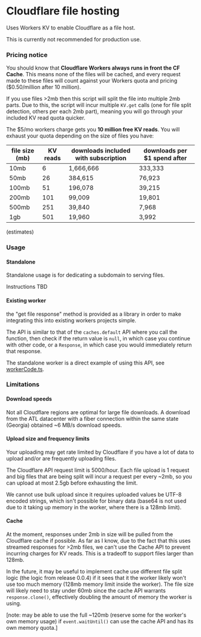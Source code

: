 # Cloudflare file hosting 

Uses Workers KV to enable Cloudflare as a file host. 

This is currently not recommended for production use.

### Pricing notice

You should know that **Cloudflare Workers always runs in front the CF Cache**. This means none of the files will be cached, and every request made to these files will count against your Workers quota and pricing ($0.50/million after 10 million).

If you use files >2mb then this script will split the file into multiple 2mb parts. Due to this, the script will incur multiple `KV.get` calls (one for file split detection, others per each 2mb part), meaning you will go through your included KV read quota quicker. 

The $5/mo workers charge gets you **10 million free KV reads**. You will exhaust your quota depending on the size of files you have:

|file size (mb)|KV reads|downloads included with subscription|downloads per $1 spend after| 
|---|---|---|---|
|10mb|6|1,666,666|333,333|
|50mb|26|384,615|76,923|
|100mb|51|196,078|39,215|
|200mb|101|99,009|19,801|
|500mb|251|39,840|7,968|
|1gb|501|19,960|3,992|

(estimates)

### Usage

#### Standalone

Standalone usage is for dedicating a subdomain to serving files.

Instructions TBD

#### Existing worker

the "get file response" method is provided as a library in order to make integrating this into existing workers projects simple.

The API is similar to that of the `caches.default` API where you call the function, then check if the return value is `null`, in which case you continue with other code, or a `Response`, in which case you would immediately return that response. 

The standalone worker is a direct example of using this API, see [workerCode.ts](worker/workerCode.ts).

### Limitations

#### Download speeds

Not all Cloudflare regions are optimal for large file downloads. A download from the ATL datacenter with a fiber connection within the same state (Georgia) obtained ~6 MB/s download speeds. 



#### Upload size and frequency limits

Your uploading may get rate limited by Cloudflare if you have a lot of data to upload and/or are frequently uploading files. 

The Cloudflare API request limit is 5000/hour. Each file upload is 1 request and big files that are being split will incur a request per every ~2mb, so you can upload at most 2.5gb before exhausting the limit.

We cannot use bulk upload since it requires uploaded values be UTF-8 encoded strings, which isn't possible for binary data (base64 is not used due to it taking up memory in the worker, where there is a 128mb limit).

#### Cache


At the moment, responses under 2mb in size will be pulled from the Cloudflare cache if possible. 
As far as I know, due to the fact that this uses streamed responses for >2mb files, we can't use the Cache API to prevent incurring charges for KV reads. This is a tradeoff to support files larger than 128mb. 

In the future, it may be useful to implement cache use different file split logic (the logic from release 0.0.4) if it sees that it the worker likely won't use too much memory (128mb memory limit inside the worker). The file size will likely need to stay under 60mb since the cache API warrants `response.clone()`, effectively doubling the amount of memory the worker is using.

[note: may be able to use the full ~120mb (reserve some for the worker's own memory usage) if `event.waitUntil()` can use the cache API and has its own memory quota.]
